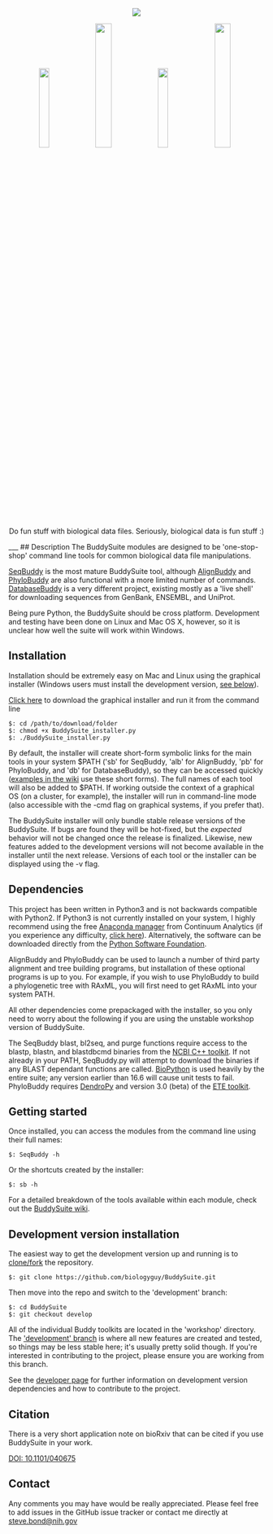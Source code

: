 <p align="center"><a href="https://github.com/biologyguy/BuddySuite/wiki">
<img src="https://raw.githubusercontent.com/biologyguy/BuddySuite/master/workshop/images/BuddySuite-logo.gif" /></a></p>
<p align="center">
<a href="https://github.com/biologyguy/BuddySuite/wiki/SeqBuddy"><img src="https://raw.githubusercontent.com/biologyguy/BuddySuite/master/workshop/images/SeqBuddy-logo.gif" width=20%/></a>
<a href="https://github.com/biologyguy/BuddySuite/wiki/AlignBuddy"><img src="https://raw.githubusercontent.com/biologyguy/BuddySuite/master/workshop/images/AlignBuddy-logo.gif" width=25%/></a>
<a href="https://github.com/biologyguy/BuddySuite/wiki/DatabaseBuddy"><img src="https://raw.githubusercontent.com/biologyguy/BuddySuite/master/workshop/images/DBBuddy-logo.gif" width=20%/></a>
<a href="https://github.com/biologyguy/BuddySuite/wiki/PhyloBuddy"><img src="https://raw.githubusercontent.com/biologyguy/BuddySuite/master/workshop/images/PhyloBuddy-logo.gif" width=25%/></a>
</p>
<p align="center">Do fun stuff with biological data files. Seriously, biological data is fun stuff :)</p>
___
## Description
The BuddySuite modules are designed to be 'one-stop-shop' command line tools for common biological data file
 manipulations.

[SeqBuddy](https://github.com/biologyguy/BuddySuite/wiki/SeqBuddy) is the most mature BuddySuite tool, although
 [AlignBuddy](https://github.com/biologyguy/BuddySuite/wiki/AlignBuddy) and
 [PhyloBuddy](https://github.com/biologyguy/BuddySuite/wiki/PhyloBuddy) are also functional with a more limited number
 of commands. [DatabaseBuddy](https://github.com/biologyguy/BuddySuite/wiki/DatabaseBuddy) is a very different project,
 existing mostly as a 'live shell' for downloading sequences from GenBank, ENSEMBL, and UniProt.

Being pure Python, the BuddySuite should be cross platform. Development and testing have been done on Linux
 and Mac OS X, however, so it is unclear how well the suite will work within Windows.

## Installation 
Installation should be extremely easy on Mac and Linux using the graphical installer (Windows users must install the
 development version, [see below](https://github.com/biologyguy/BuddySuite#development-version-installation)).

[Click here](https://raw.github.com/biologyguy/BuddySuite/master/BuddySuite_installer.py) to download the graphical
 installer and run it from the command line
    
    $: cd /path/to/download/folder
    $: chmod +x BuddySuite_installer.py
    $: ./BuddySuite_installer.py

By default, the installer will create short-form symbolic links for the main tools in your system $PATH ('sb' for
 SeqBuddy, 'alb' for AlignBuddy, 'pb' for PhyloBuddy, and 'db' for DatabaseBuddy), so they can be accessed quickly
 ([examples in the wiki](https://github.com/biologyguy/buddysuite/wiki) use these short forms). The full names of each
 tool will also be added to $PATH. If working outside the context of a graphical OS (on a cluster, for example), the
 installer will run in command-line mode (also accessible with the -cmd flag on graphical systems, if you prefer that).

The BuddySuite installer will only bundle stable release versions of the BuddySuite. If bugs are found they will be
 hot-fixed, but the *expected* behavior will not be changed once the release is finalized. Likewise, new features added
 to the development versions will not become available in the installer until the next release. Versions of each tool or
 the installer can be displayed using the -v flag.

## Dependencies
This project has been written in Python3 and is not backwards compatible with Python2. If Python3 is not currently
 installed on your system, I highly recommend using the free [Anaconda manager](http://continuum.io/downloads#py34)
 from Continuum Analytics (if you experience any difficulty, 
 [click here](https://github.com/biologyguy/BuddySuite/wiki/anaconda)). Alternatively, the software can be downloaded 
 directly from the [Python Software Foundation](https://www.python.org/downloads/).

AlignBuddy and PhyloBuddy can be used to launch a number of third party alignment and tree building programs, but
 installation of these optional programs is up to you. For example, if you wish to use PhyloBuddy to build a 
 phylogenetic tree with RAxML, you will first need to get RAxML into your system PATH. 

All other dependencies come prepackaged with the installer, so you only need to worry about the following if you
 are using the unstable workshop version of BuddySuite.

The SeqBuddy blast, bl2seq, and purge functions require access to the blastp, blastn, and blastdbcmd binaries from the
 [NCBI C++ toolkit](http://www.ncbi.nlm.nih.gov/IEB/ToolBox/CPP_DOC/). If not already in your PATH, SeqBuddy.py will
 attempt to download the binaries if any BLAST dependant functions are called. [BioPython](http://biopython.org/) is
 used heavily by the entire suite; any version earlier than 16.6 will cause unit tests to fail. PhyloBuddy requires 
 [DendroPy](https://pythonhosted.org/DendroPy/) and version 3.0 (beta) of the
 [ETE toolkit](http://etetoolkit.org/download/).
 
## Getting started
Once installed, you can access the modules from the command line using their full names:

    $: SeqBuddy -h

Or the shortcuts created by the installer:

    $: sb -h

For a detailed breakdown of the tools available within each module, check out the
 [BuddySuite wiki](https://github.com/biologyguy/BuddySuite/wiki).

## Development version installation
The easiest way to get the development version up and running is to
 [clone/fork](https://help.github.com/articles/fork-a-repo/) the repository.

    $: git clone https://github.com/biologyguy/BuddySuite.git

Then move into the repo and switch to the 'development' branch:
    
    $: cd BuddySuite
    $: git checkout develop

All of the individual Buddy toolkits are located in the 'workshop' directory. The 
 ['development' branch](https://github.com/biologyguy/BuddySuite/tree/develop) is where all new features are created
 and tested, so things may be less stable here; it's usually pretty solid though. If you're interested in contributing
 to the project, please ensure you are working from this branch.
  
See the [developer page](https://github.com/biologyguy/BuddySuite/wiki/Developers) for further information on
 development version dependencies and how to contribute to the project.


## Citation
There is a very short application note on bioRxiv that can be cited if you use BuddySuite in your work.

[DOI: 10.1101/040675](http://dx.doi.org/10.1101/040675)


## Contact
Any comments you may have would be really appreciated. Please feel free to add issues in the GitHub issue tracker or
 contact me directly at [steve.bond@nih.gov](mailto:steve.bond@nih.gov)